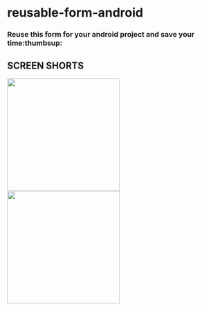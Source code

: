 # reusable-form-android

<h3>Reuse this form for your android project and save your time:thumbsup:</h3>
<h2>SCREEN SHORTS</h2>

<img src="https://user-images.githubusercontent.com/111424137/201047039-a4b4687d-4095-4023-8664-af334227e66e.jpeg" width="260">
<img src="https://user-images.githubusercontent.com/111424137/201047099-77086413-e9c1-434a-8e55-512c85b75b56.jpeg" width="260">
